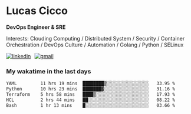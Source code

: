 # Lucas Cicco

**DevOps Engineer & SRE**

Interests: Clouding Computing / Distributed System / Security / Container Orchestration / DevOps Culture / Automation / Golang / Python / SELinux
 
<div style="display: flex; align-items: center; gap: 10px;">
  <a href="https://www.linkedin.com/in/lucas-vitor-de-cicco" target="_blank">
    <img
      src="https://img.shields.io/badge/-LinkedIn-%230077B5?style=for-the-badge&logo=linkedin&logoColor=white"
      alt="linkedin"
      target="_blank" 
    />
  </a>
  <a href="mailto:lucasvitorx1@gmail.com">
      <img
        src="https://img.shields.io/badge/-Gmail-%23333?style=for-the-badge&logo=gmail&logoColor=white"
        alt="gmail"
        target="_blank"
      />
  </a>
</div>

### My wakatime in the last days

<!--START_SECTION:waka-->

```txt
YAML         11 hrs 19 mins  ████████▒░░░░░░░░░░░░░░░░   33.95 %
Python       10 hrs 23 mins  ███████▓░░░░░░░░░░░░░░░░░   31.16 %
Terraform    5 hrs 58 mins   ████▒░░░░░░░░░░░░░░░░░░░░   17.93 %
HCL          2 hrs 44 mins   ██░░░░░░░░░░░░░░░░░░░░░░░   08.22 %
Bash         1 hr 13 mins    █░░░░░░░░░░░░░░░░░░░░░░░░   03.66 %
```

<!--END_SECTION:waka-->
